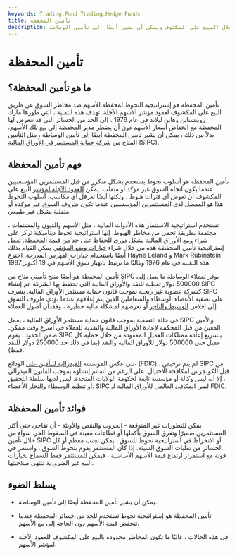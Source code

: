 ```yaml
---
keywords: Trading,Fund Trading,Hedge Funds
title: تأمين المحفظة
description: يشير تأمين المحفظة إلى التحوط من خلال البيع على المكشوف ويمكن أن يشير أيضًا إلى تأمين الوساطة.
---
```


# تأمين المحفظة
## ما هو تأمين المحفظة؟

تأمين المحفظة هو إستراتيجية التحوط لمحفظة الأسهم ضد مخاطر السوق عن طريق البيع على المكشوف لعقود مؤشر الأسهم الآجلة. تهدف هذه التقنية ، التي طورها مارك روبنشتاين وهاين ليلاند في عام 1976 ، إلى الحد من الخسائر التي قد تتعرض لها المحفظة مع انخفاض أسعار الأسهم دون أن يضطر مدير المحفظة إلى بيع تلك الأسهم. بدلاً من ذلك ، يمكن أن يشير تأمين المحفظة أيضًا إلى تأمين الوساطة ، مثل التأمين المتاح من [شركة حماية المستثمر في الأوراق المالية](/sipc) (SIPC).

## فهم تأمين المحفظة

تأمين المحفظة هو أسلوب تحوط يستخدم بشكل متكرر من قبل المستثمرين المؤسسيين عندما يكون اتجاه السوق غير مؤكد أو متقلب. يمكن [للعقود الآجلة لمؤشر](/indexfutures) البيع على المكشوف أن تعوض أي فترات هبوط ، ولكنها أيضًا تعرقل أي مكاسب. أسلوب التحوط هذا هو المفضل لدى المستثمرين المؤسسيين عندما تكون ظروف السوق غير مؤكدة أو متقلبة بشكل غير طبيعي.

تستخدم استراتيجية الاستثمار هذه الأدوات المالية ، مثل الأسهم والديون والمشتقات ، مجتمعة بطريقة تحمي من مخاطر الهبوط. إنها استراتيجية تحوط ديناميكية تركز على شراء وبيع الأوراق المالية بشكل دوري للحفاظ على حد من قيمة المحفظة. تعمل إستراتيجية تأمين المحفظة هذه من خلال شراء [خيارات وضع المؤشر](/putoption). يمكن القيام بذلك أيضًا باستخدام خيارات الفهرس المدرجة. اخترع Hayne Leland و Mark Rubinstein هذه التقنية في عام 1976 وغالبًا ما ترتبط بانهيار سوق الأسهم في 19 أكتوبر 1987.

تأمين المحفظة هو أيضًا منتج تأميني متاح من SIPC يوفر لعملاء الوساطة ما يصل إلى 500000 دولار تغطية للنقد والأوراق المالية التي تحتفظ بها الشركة. تم إنشاء SIPC كشركة عضوية غير ربحية بموجب قانون حماية مستثمر الأوراق المالية. يشرف SIPC على تصفية الأعضاء الوسطاء والمتعاملين الذين يتم إغلاقهم عندما تؤدي ظروف السوق إلى إفلاس [الوسيط والتاجر](/broker-dealer) أو تعرضهم لمشكلة مالية خطيرة ، وفقدان أصول العملاء.

في حالة التصفية بموجب قانون حماية مستثمر الأوراق المالية ، يعمل SIPC والأمين المعين من قبل المحكمة لإعادة الأوراق المالية والنقدية للعملاء في أسرع وقت ممكن. ضمن الحدود ، يقوم SIPC بتسريع إعادة ممتلكات العميل المفقودة من خلال حماية كل عميل حتى 500000 دولار للأوراق المالية والنقد (بما في ذلك حد 250000 دولار للنقد فقط).

على عكس المؤسسة [الفيدرالية للتأمين على](/fdic) الودائع (FDIC) ، لم يتم ترخيص SIPC من قبل الكونجرس لمكافحة الاحتيال. على الرغم من أنه تم إنشاؤه بموجب القانون الفيدرالي ، إلا أنه ليس وكالة أو مؤسسة تابعة لحكومة الولايات المتحدة. ليس لديها سلطة التحقيق أو تنظيم الوسطاء والتجار الأعضاء. SIPC ليس المكافئ العالمي للأوراق المالية لـ FDIC.

## فوائد تأمين المحفظة

يمكن للتطورات غير المتوقعة - الحروب والنقص والأوبئة - أن تفاجئ حتى أكثر المستثمرين ضميرًا وتغرق السوق بأكملها أو قطاعات معينة في السقوط الحر. سواء من خلال تأمين SIPC أو الانخراط في استراتيجية تحوط للسوق ، يمكن تجنب معظم أو كل الخسائر من تقلبات السوق السيئة. إذا كان المستثمر يقوم بتحوط السوق ، واستمر في قوته مع استمرار ارتفاع قيمة الأسهم الأساسية ، فيمكن للمستثمر فقط السماح بخيارات البيع غير الضرورية تنتهي صلاحيتها.

## يسلط الضوء

- يمكن أن يشير تأمين المحفظة أيضًا إلى تأمين الوساطة.

- تأمين المحفظة هو إستراتيجية تحوط تستخدم للحد من خسائر المحفظة عندما تنخفض قيمة الأسهم دون الحاجة إلى بيع الأسهم.

- في هذه الحالات ، غالبًا ما تكون المخاطر محدودة بالبيع على المكشوف للعقود الآجلة لمؤشر الأسهم.

